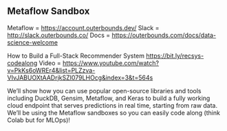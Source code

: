 ## Metaflow Sandbox

Metaflow = https://account.outerbounds.dev/
Slack = http://slack.outerbounds.co/
Docs = https://outerbounds.com/docs/data-science-welcome

How to Build a Full-Stack Recommender System
https://bit.ly/recsys-codealong
Video = https://www.youtube.com/watch?v=PkKs6oWREr4&list=PLZzva-VIvJABUOXtAADrjkSZI079LHOcg&index=3&t=564s

We’ll show how you can use popular open-source libraries and tools including DuckDB, Gensim, Metaflow, and Keras to build a fully working cloud endpoint that serves predictions in real time, starting from raw data. We’ll be using the Metaflow sandboxes so you can easily code along (think Colab but for MLOps)!
